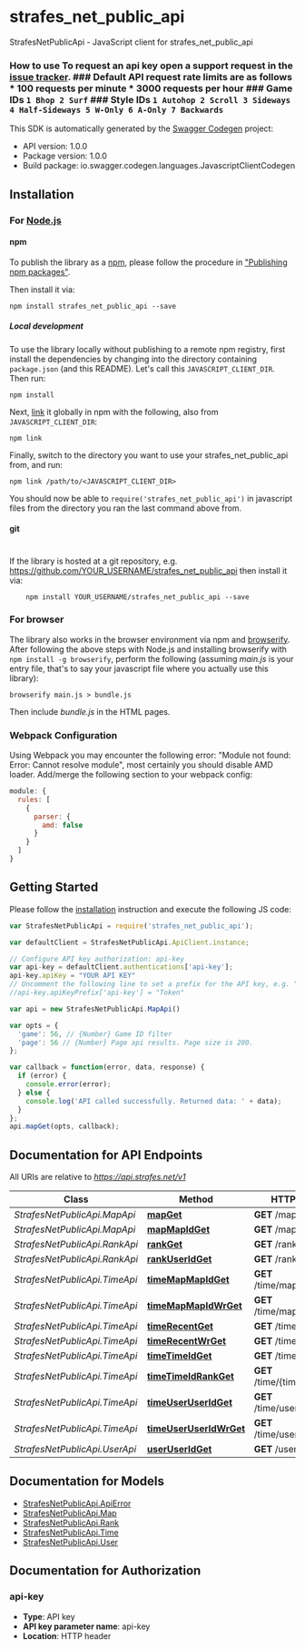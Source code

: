 # strafes_net_public_api

StrafesNetPublicApi - JavaScript client for strafes_net_public_api
### How to use To request an api key open a support request in the [issue tracker](https://issues.strafes.net/client/index.php#/types/3/issues).  ### Default API request rate limits are as follows * 100 requests per minute * 3000 requests per hour  ### Game IDs ``` 1 Bhop 2 Surf ``` ### Style IDs ``` 1 Autohop 2 Scroll 3 Sideways 4 Half-Sideways 5 W-Only 6 A-Only 7 Backwards ``` 
This SDK is automatically generated by the [Swagger Codegen](https://github.com/swagger-api/swagger-codegen) project:

- API version: 1.0.0
- Package version: 1.0.0
- Build package: io.swagger.codegen.languages.JavascriptClientCodegen

## Installation

### For [Node.js](https://nodejs.org/)

#### npm

To publish the library as a [npm](https://www.npmjs.com/),
please follow the procedure in ["Publishing npm packages"](https://docs.npmjs.com/getting-started/publishing-npm-packages).

Then install it via:

```shell
npm install strafes_net_public_api --save
```

##### Local development

To use the library locally without publishing to a remote npm registry, first install the dependencies by changing 
into the directory containing `package.json` (and this README). Let's call this `JAVASCRIPT_CLIENT_DIR`. Then run:

```shell
npm install
```

Next, [link](https://docs.npmjs.com/cli/link) it globally in npm with the following, also from `JAVASCRIPT_CLIENT_DIR`:

```shell
npm link
```

Finally, switch to the directory you want to use your strafes_net_public_api from, and run:

```shell
npm link /path/to/<JAVASCRIPT_CLIENT_DIR>
```

You should now be able to `require('strafes_net_public_api')` in javascript files from the directory you ran the last 
command above from.

#### git
#
If the library is hosted at a git repository, e.g.
https://github.com/YOUR_USERNAME/strafes_net_public_api
then install it via:

```shell
    npm install YOUR_USERNAME/strafes_net_public_api --save
```

### For browser

The library also works in the browser environment via npm and [browserify](http://browserify.org/). After following
the above steps with Node.js and installing browserify with `npm install -g browserify`,
perform the following (assuming *main.js* is your entry file, that's to say your javascript file where you actually 
use this library):

```shell
browserify main.js > bundle.js
```

Then include *bundle.js* in the HTML pages.

### Webpack Configuration

Using Webpack you may encounter the following error: "Module not found: Error:
Cannot resolve module", most certainly you should disable AMD loader. Add/merge
the following section to your webpack config:

```javascript
module: {
  rules: [
    {
      parser: {
        amd: false
      }
    }
  ]
}
```

## Getting Started

Please follow the [installation](#installation) instruction and execute the following JS code:

```javascript
var StrafesNetPublicApi = require('strafes_net_public_api');

var defaultClient = StrafesNetPublicApi.ApiClient.instance;

// Configure API key authorization: api-key
var api-key = defaultClient.authentications['api-key'];
api-key.apiKey = "YOUR API KEY"
// Uncomment the following line to set a prefix for the API key, e.g. "Token" (defaults to null)
//api-key.apiKeyPrefix['api-key'] = "Token"

var api = new StrafesNetPublicApi.MapApi()

var opts = { 
  'game': 56, // {Number} Game ID filter
  'page': 56 // {Number} Page api results. Page size is 200.
};

var callback = function(error, data, response) {
  if (error) {
    console.error(error);
  } else {
    console.log('API called successfully. Returned data: ' + data);
  }
};
api.mapGet(opts, callback);

```

## Documentation for API Endpoints

All URIs are relative to *https://api.strafes.net/v1*

Class | Method | HTTP request | Description
------------ | ------------- | ------------- | -------------
*StrafesNetPublicApi.MapApi* | [**mapGet**](docs/MapApi.md#mapGet) | **GET** /map | 
*StrafesNetPublicApi.MapApi* | [**mapMapIdGet**](docs/MapApi.md#mapMapIdGet) | **GET** /map/{mapId} | 
*StrafesNetPublicApi.RankApi* | [**rankGet**](docs/RankApi.md#rankGet) | **GET** /rank | 
*StrafesNetPublicApi.RankApi* | [**rankUserIdGet**](docs/RankApi.md#rankUserIdGet) | **GET** /rank/{userId} | 
*StrafesNetPublicApi.TimeApi* | [**timeMapMapIdGet**](docs/TimeApi.md#timeMapMapIdGet) | **GET** /time/map/{mapId} | 
*StrafesNetPublicApi.TimeApi* | [**timeMapMapIdWrGet**](docs/TimeApi.md#timeMapMapIdWrGet) | **GET** /time/map/{mapId}/wr | 
*StrafesNetPublicApi.TimeApi* | [**timeRecentGet**](docs/TimeApi.md#timeRecentGet) | **GET** /time/recent | 
*StrafesNetPublicApi.TimeApi* | [**timeRecentWrGet**](docs/TimeApi.md#timeRecentWrGet) | **GET** /time/recent/wr | 
*StrafesNetPublicApi.TimeApi* | [**timeTimeIdGet**](docs/TimeApi.md#timeTimeIdGet) | **GET** /time/{timeId} | 
*StrafesNetPublicApi.TimeApi* | [**timeTimeIdRankGet**](docs/TimeApi.md#timeTimeIdRankGet) | **GET** /time/{timeId}/rank | 
*StrafesNetPublicApi.TimeApi* | [**timeUserUserIdGet**](docs/TimeApi.md#timeUserUserIdGet) | **GET** /time/user/{userId} | 
*StrafesNetPublicApi.TimeApi* | [**timeUserUserIdWrGet**](docs/TimeApi.md#timeUserUserIdWrGet) | **GET** /time/user/{userId}/wr | 
*StrafesNetPublicApi.UserApi* | [**userUserIdGet**](docs/UserApi.md#userUserIdGet) | **GET** /user/{userId} | 


## Documentation for Models

 - [StrafesNetPublicApi.ApiError](docs/ApiError.md)
 - [StrafesNetPublicApi.Map](docs/Map.md)
 - [StrafesNetPublicApi.Rank](docs/Rank.md)
 - [StrafesNetPublicApi.Time](docs/Time.md)
 - [StrafesNetPublicApi.User](docs/User.md)


## Documentation for Authorization


### api-key

- **Type**: API key
- **API key parameter name**: api-key
- **Location**: HTTP header

